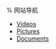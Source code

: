 % 网站导航
- [Videos](http://127.0.0.1/Videos)
- [Pictures](http://127.0.0.1/Pictures)
- [Documents](http://127.0.0.1/Documents)